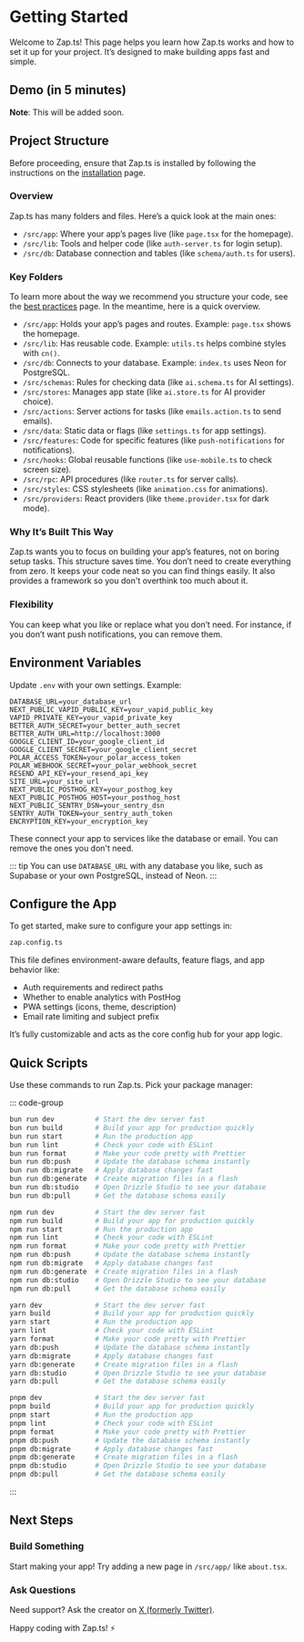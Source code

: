 # Getting Started

Welcome to Zap.ts! This page helps you learn how Zap.ts works and how to set it up for your project. It’s designed to make building apps fast and simple.

## Demo (in 5 minutes)

**Note**: This will be added soon.

## Project Structure

Before proceeding, ensure that Zap.ts is installed by following the instructions on the [installation](/docs/introduction/installation.md) page.

### Overview

Zap.ts has many folders and files. Here’s a quick look at the main ones:

- `/src/app`: Where your app’s pages live (like `page.tsx` for the homepage).
- `/src/lib`: Tools and helper code (like `auth-server.ts` for login setup).
- `/src/db`: Database connection and tables (like `schema/auth.ts` for users).

### Key Folders

To learn more about the way we recommend you structure your code, see the [best practices](/docs/misc/best-practices) page. In the meantime, here is a quick overview.

- `/src/app`: Holds your app’s pages and routes. Example: `page.tsx` shows the homepage.
- `/src/lib`: Has reusable code. Example: `utils.ts` helps combine styles with `cn()`.
- `/src/db`: Connects to your database. Example: `index.ts` uses Neon for PostgreSQL.
- `/src/schemas`: Rules for checking data (like `ai.schema.ts` for AI settings).
- `/src/stores`: Manages app state (like `ai.store.ts` for AI provider choice).
- `/src/actions`: Server actions for tasks (like `emails.action.ts` to send emails).
- `/src/data`: Static data or flags (like `settings.ts` for app settings).
- `/src/features`: Code for specific features (like `push-notifications` for notifications).
- `/src/hooks`: Global reusable functions (like `use-mobile.ts` to check screen size).
- `/src/rpc`: API procedures (like `router.ts` for server calls).
- `/src/styles`: CSS stylesheets (like `animation.css` for animations).
- `/src/providers`: React providers (like `theme.provider.tsx` for dark mode).

### Why It’s Built This Way

Zap.ts wants you to focus on building your app’s features, not on boring setup tasks. This structure saves time. You don’t need to create everything from zero. It keeps your code neat so you can find things easily. It also provides a framework so you don't overthink too much about it.

### Flexibility

You can keep what you like or replace what you don’t need. For instance, if you don’t want push notifications, you can remove them.

## Environment Variables

Update `.env` with your own settings. Example:

```
DATABASE_URL=your_database_url
NEXT_PUBLIC_VAPID_PUBLIC_KEY=your_vapid_public_key
VAPID_PRIVATE_KEY=your_vapid_private_key
BETTER_AUTH_SECRET=your_better_auth_secret
BETTER_AUTH_URL=http://localhost:3000
GOOGLE_CLIENT_ID=your_google_client_id
GOOGLE_CLIENT_SECRET=your_google_client_secret
POLAR_ACCESS_TOKEN=your_polar_access_token
POLAR_WEBHOOK_SECRET=your_polar_webhook_secret
RESEND_API_KEY=your_resend_api_key
SITE_URL=your_site_url
NEXT_PUBLIC_POSTHOG_KEY=your_posthog_key
NEXT_PUBLIC_POSTHOG_HOST=your_posthog_host
NEXT_PUBLIC_SENTRY_DSN=your_sentry_dsn
SENTRY_AUTH_TOKEN=your_sentry_auth_token
ENCRYPTION_KEY=your_encryption_key
```

These connect your app to services like the database or email. You can remove the ones you don't need.

::: tip
You can use `DATABASE_URL` with any database you like, such as Supabase or your own PostgreSQL, instead of Neon.
:::

## Configure the App

To get started, make sure to configure your app settings in:

```bash
zap.config.ts
```

This file defines environment-aware defaults, feature flags, and app behavior like:

- Auth requirements and redirect paths
- Whether to enable analytics with PostHog
- PWA settings (icons, theme, description)
- Email rate limiting and subject prefix

It’s fully customizable and acts as the core config hub for your app logic.

## Quick Scripts

Use these commands to run Zap.ts. Pick your package manager:

::: code-group

```bash [bun]
bun run dev          # Start the dev server fast
bun run build        # Build your app for production quickly
bun run start        # Run the production app
bun run lint         # Check your code with ESLint
bun run format       # Make your code pretty with Prettier
bun run db:push      # Update the database schema instantly
bun run db:migrate   # Apply database changes fast
bun run db:generate  # Create migration files in a flash
bun run db:studio    # Open Drizzle Studio to see your database
bun run db:pull      # Get the database schema easily
```

```bash [npm]
npm run dev          # Start the dev server fast
npm run build        # Build your app for production quickly
npm run start        # Run the production app
npm run lint         # Check your code with ESLint
npm run format       # Make your code pretty with Prettier
npm run db:push      # Update the database schema instantly
npm run db:migrate   # Apply database changes fast
npm run db:generate  # Create migration files in a flash
npm run db:studio    # Open Drizzle Studio to see your database
npm run db:pull      # Get the database schema easily
```

```bash [yarn]
yarn dev             # Start the dev server fast
yarn build           # Build your app for production quickly
yarn start           # Run the production app
yarn lint            # Check your code with ESLint
yarn format          # Make your code pretty with Prettier
yarn db:push         # Update the database schema instantly
yarn db:migrate      # Apply database changes fast
yarn db:generate     # Create migration files in a flash
yarn db:studio       # Open Drizzle Studio to see your database
yarn db:pull         # Get the database schema easily
```

```bash [pnpm]
pnpm dev             # Start the dev server fast
pnpm build           # Build your app for production quickly
pnpm start           # Run the production app
pnpm lint            # Check your code with ESLint
pnpm format          # Make your code pretty with Prettier
pnpm db:push         # Update the database schema instantly
pnpm db:migrate      # Apply database changes fast
pnpm db:generate     # Create migration files in a flash
pnpm db:studio       # Open Drizzle Studio to see your database
pnpm db:pull         # Get the database schema easily
```

:::

## Next Steps

### Build Something

Start making your app! Try adding a new page in `/src/app/` like `about.tsx`.

### Ask Questions

Need support? Ask the creator on [X (formerly Twitter)](https://www.x.com/alexandretrotel/).

Happy coding with Zap.ts! ⚡
